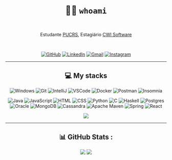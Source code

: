 <div style="text-align:center;">

# 👨‍💻 `whoami`

 <!-- 🌐 [My profile](github.pages...) -->

<br/>

Estudante [PUCRS](https://www.pucrs.br/en/the-university/), Estagiário [CWI Software](https://cwi.com.br/)

<br/>

[![GitHub](https://img.shields.io/badge/GitHub-100000?style=for-the-badge&logo=github&logoColor=white)](https://github.com/cassiano-flores) [![LinkedIn](https://img.shields.io/badge/linkedin-%230077B5.svg?style=for-the-badge&logo=linkedin&logoColor=white)](https://www.linkedin.com/in/cassiano-flores) [![Gmail](https://img.shields.io/badge/Gmail-D14836?style=for-the-badge&logo=gmail&logoColor=white)](mailto:cassianolfm@gmail.com) [![Instagram](https://img.shields.io/badge/Instagram-E4405F?style=for-the-badge&logo=instagram&logoColor=white)](https://www.instagram.com/cassianoflm)

---

## 💻 My stacks

![Windows](https://img.shields.io/badge/Windows-0078D6?style=for-the-badge&logo=windows&logoColor=white) ![Git](https://img.shields.io/badge/GIT-E44C30?style=for-the-badge&logo=git&logoColor=white) ![IntelliJ](https://img.shields.io/badge/IntelliJ_IDEA-000000.svg?style=for-the-badge&logo=intellij-idea&logoColor=white) ![VSCode](https://img.shields.io/badge/VSCode-0078D4?style=for-the-badge&logo=visual%20studio%20code&logoColor=white) ![Docker](https://img.shields.io/badge/docker-%230db7ed.svg?style=for-the-badge&logo=docker&logoColor=white) ![Postman](https://img.shields.io/badge/Postman-FF6C37?style=for-the-badge&logo=Postman&logoColor=white) ![Insomnia](https://img.shields.io/badge/Insomnia-5849be?style=for-the-badge&logo=Insomnia&logoColor=white)

![Java](https://img.shields.io/badge/java-%23ED8B00.svg?style=for-the-badge&logo=java&logoColor=white) ![JavaScript](https://img.shields.io/badge/javascript-%23323330.svg?style=for-the-badge&logo=javascript&logoColor=%23F7DF1E) ![HTML](https://img.shields.io/badge/HTML5-E34F26?style=for-the-badge&logo=html5&logoColor=white) ![CSS](https://img.shields.io/badge/CSS3-1572B6?style=for-the-badge&logo=css3&logoColor=whitee) ![Python](https://img.shields.io/badge/Python-FFD43B?style=for-the-badge&logo=python&logoColor=blue) ![C](https://img.shields.io/badge/C-00599C?style=for-the-badge&logo=c&logoColor=white) ![Haskell](https://img.shields.io/badge/Haskell-5D4F85?style=for-the-badge&logo=haskell&logoColor=white) ![Postgres](https://img.shields.io/badge/postgres-%23316192.svg?style=for-the-badge&logo=postgresql&logoColor=white) ![Oracle](https://img.shields.io/badge/Oracle-F80000?style=for-the-badge&logo=Oracle&logoColor=white) ![MongoDB](https://img.shields.io/badge/MongoDB-%234ea94b.svg?style=for-the-badge&logo=mongodb&logoColor=white) ![Cassandra](https://img.shields.io/badge/Cassandra-1287B1?style=for-the-badge&logo=apache%20cassandra&logoColor=white) ![Apache Maven](https://img.shields.io/badge/apache_maven-C71A36?style=for-the-badge&logo=apachemaven&logoColor=white) ![Spring](https://img.shields.io/badge/Spring-6DB33F?style=for-the-badge&logo=spring&logoColor=white) ![React](https://img.shields.io/badge/react-%2320232a.svg?style=for-the-badge&logo=react&logoColor=%2361DAFB)

![](https://github-readme-stats.vercel.app/api/top-langs/?username=cassiano-flores&theme=dracula&hide_border=false&include_all_commits=true&count_private=true&layout=compact)  

---

## 📊 GitHub Stats :
![](https://github-readme-stats-git-masterrstaa-rickstaa.vercel.app/api?username=cassiano-flores&theme=dracula&include_all_commits=true) ![](https://github-readme-streak-stats.herokuapp.com/?user=cassiano-flores&theme=dracula&hide_border=false)<br/>

</div>
